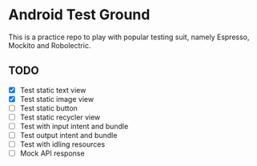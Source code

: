 # Android Test Ground
This is a practice repo to play with popular testing suit, namely Espresso, Mockito and Robolectric.

## TODO
+ [x] Test static text view
+ [x] Test static image view
+ [ ] Test static button
+ [ ] Test static recycler view
+ [ ] Test with input intent and bundle
+ [ ] Test output intent and bundle
+ [ ] Test with idling resources
+ [ ] Mock API response
